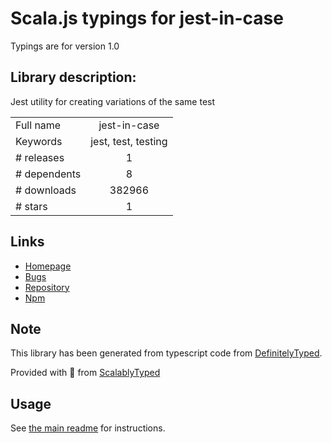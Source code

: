 
# Scala.js typings for jest-in-case

Typings are for version 1.0

## Library description:
Jest utility for creating variations of the same test

|                    |                 |
| ------------------ | :-------------: |
| Full name          | jest-in-case |
| Keywords           | jest, test, testing |
| # releases         | 1 |
| # dependents       | 8 |
| # downloads        | 382966 |
| # stars            | 1 |

## Links
- [Homepage](https://github.com/thinkmill/jest-in-case#readme)
- [Bugs](https://github.com/thinkmill/jest-in-case/issues)
- [Repository](https://github.com/thinkmill/jest-in-case)
- [Npm](https://www.npmjs.com/package/jest-in-case)
    


## Note
This library has been generated from typescript code from [DefinitelyTyped](https://definitelytyped.org).

Provided with :purple_heart: from [ScalablyTyped](https://github.com/oyvindberg/ScalablyTyped)

## Usage
See [the main readme](../../readme.md) for instructions.


